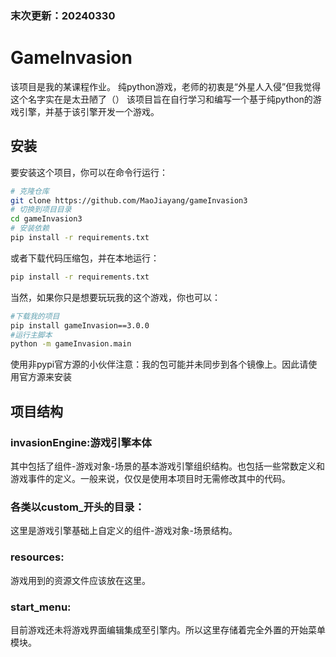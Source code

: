 ### 末次更新：20240330
# GameInvasion
该项目是我的某课程作业。
纯python游戏，老师的初衷是“外星人入侵”但我觉得这个名字实在是太丑陋了（）
该项目旨在自行学习和编写一个基于纯python的游戏引擎，并基于该引擎开发一个游戏。

## 安装

要安装这个项目，你可以在命令行运行：
```bash
# 克隆仓库
git clone https://github.com/MaoJiayang/gameInvasion3
# 切换到项目目录
cd gameInvasion3
# 安装依赖
pip install -r requirements.txt
```
或者下载代码压缩包，并在本地运行：
```bash
pip install -r requirements.txt
```
当然，如果你只是想要玩玩我的这个游戏，你也可以：
```bash
#下载我的项目
pip install gameInvasion==3.0.0
#运行主脚本
python -m gameInvasion.main
```
使用非pypi官方源的小伙伴注意：我的包可能并未同步到各个镜像上。因此请使用官方源来安装
## 项目结构
### invasionEngine:游戏引擎本体
其中包括了组件-游戏对象-场景的基本游戏引擎组织结构。也包括一些常数定义和游戏事件的定义。一般来说，仅仅是使用本项目时无需修改其中的代码。
### 各类以custom_开头的目录：
这里是游戏引擎基础上自定义的组件-游戏对象-场景结构。
### resources:
游戏用到的资源文件应该放在这里。
### start_menu:
目前游戏还未将游戏界面编辑集成至引擎内。所以这里存储着完全外置的开始菜单模块。